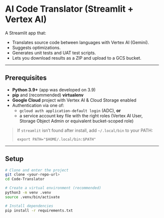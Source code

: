 # AI Code Translator (Streamlit + Vertex AI)

A Streamlit app that:
- Translates source code between languages with Vertex AI (Gemini).
- Suggests optimizations.
- Generates unit tests and UAT test scripts.
- Lets you download results as a ZIP and upload to a GCS bucket.

---

## Prerequisites

- **Python 3.9+** (app was developed on 3.9)
- **pip** and (recommended) **virtualenv**
- **Google Cloud** project with Vertex AI & Cloud Storage enabled
- Authentication via one of:
  - `gcloud auth application-default login` (ADC), **or**
  - a service account key file with the right roles (Vertex AI User, Storage Object Admin or equivalent bucket-scoped role)

> If `streamlit` isn’t found after install, add `~/.local/bin` to your PATH:
> ```
> export PATH="$HOME/.local/bin:$PATH"
> ```

---

## Setup

```bash
# Clone and enter the project
git clone <your-repo-url>
cd Code-Translator

# Create a virtual environment (recommended)
python3 -m venv .venv
source .venv/bin/activate

# Install dependencies
pip install -r requirements.txt
